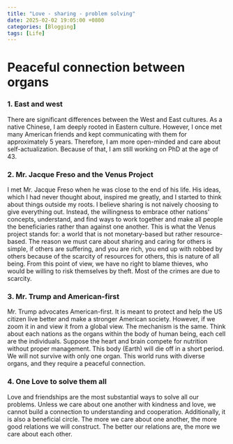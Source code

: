 ```yaml
---
title: "Love - sharing - problem solving"
date: 2025-02-02 19:05:00 +0800
categories: [Blogging]
tags: [Life]
---
```



# Peaceful connection between organs

### 1. East and west
There are significant differences between the West and East cultures. As a native Chinese, I am deeply rooted in Eastern culture. However, I once met many American friends and kept communicating with them for approximately 5 years. Therefore, I am more open-minded and care about self-actualization. Because of that, I am still working on PhD at the age of 43. 

### 2. Mr. Jacque Freso and the Venus Project 
I met Mr. Jacque Freso when he was close to the end of his life. His ideas, which I had never thought about, inspired me greatly, and I started to think about things outside my roots. I believe sharing is not naively choosing to give everything out. Instead, the willingness to embrace other nations' concepts, understand, and find ways to work together and make all people the beneficiaries rather than against one another. This is what the Venus project stands for: a world that is not monetary-based but rather resource-based. The reason we must care about sharing and caring for others is simple, if others are suffering, and you are rich, you end up with robbed by others because of the scarcity of resources for others, this is nature of all being. From this point of view, we have no right to blame thieves, who would be willing to risk themselves by theft. Most of the crimes are due to scarcity. 

### 3. Mr. Trump and American-first
Mr. Trump advocates American-first. It is meant to protect and help the US citizen live better and make a stronger American society. However, if we zoom it in and view it from a global view. The mechanism is the same. Think about each nations as the organs within the body of human being, each cell are the individuals. Suppose the heart and brain compete for nutrition without proper management. This body (Earth) will die off in a short period. We will not survive with only one organ. This world runs with diverse organs, and they require a peaceful connection.

### 4. One **Love** to solve them all
Love and friendships are the most substantial ways to solve all our problems. Unless we care about one another with kindness and love, we cannot build a connection to understanding and cooperation. Additionally, it is also a beneficial circle. The more we care about one another, the more good relations we will construct. The better our relations are, the more we care about each other. 


